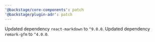 ```yaml
---
'@backstage/core-components': patch
'@backstage/plugin-adr': patch
---
```


Updated dependency `react-markdown` to `^9.0.0`.
Updated dependency `remark-gfm` to `^4.0.0`.
